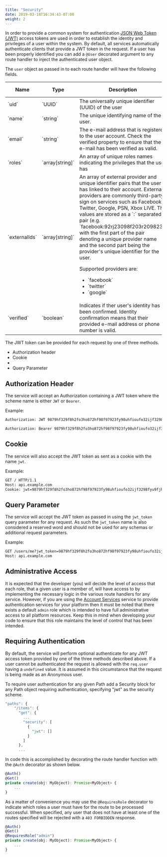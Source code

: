 ```yaml
---
title: "Security"
date: 2019-03-18T16:34:43-07:00
weight: 2
---
```


In order to provide a common system for authentication [JSON Web Token (JWT)](http://jwt.io) access tokens are used in order to establish the identity and privileges of a user within the system. By default, all services automatically authenticate clients that provide a JWT token in the request. If a user has been properly identified you can add a `@User` decorated argument to any route handler to inject the authenticated user object.

The `user` object as passed in to each route handler will have the following fields.

<table>
    <thead>
        <tr>
            <th>Name</th>
            <th>Type</th>
            <th>Description</th>
            <th>Default Value</th>
            <th>Required</th>
        </tr>
    </thead>
    <tbody>
        <tr>
            <td>`uid`</td>
            <td>`UUID`</td>
            <td>The universally unique identifier (UUID) of the user</td>
            <td></td>
            <td>Yes</td>
        </tr>
        <tr>
            <td>`name`</td>
            <td>`string`</td>
            <td>The unique identifying name of the user.</td>
            <td></td>
            <td>No</td>
        </tr>
        <tr>
            <td>`email`</td>
            <td>`string`</td>
            <td>The e-mail address that is registered to the user account. Check the verified property to ensure that the e-mail has been verified as valid.</td>
            <td></td>
            <td>No</td>
        </tr>
        <tr>
            <td>`roles`</td>
            <td>`array[string]`</td>
            <td>An array of unique roles names indicating the privileges that the user has</td>
            <td>`[]`</td>
            <td>Yes</td>
        </tr>
        <tr>
            <td>`externalIds`</td>
            <td>`array[string]`</td>
            <td>An array of external provider and unique identifier pairs that the user has linked to their account. External providers are commonly third-party sign on services such as Facebook, Twitter, Google, PSN, Xbox LIVE. The values are stored as a `:` separated pair (e.g. `facebook:92rj23098f203r209823`) with the first part of the pair denoting a unique provider name and the second part being the provider's unique identifier for the user. <p>Supported providers are:</p><ul><li>`facebook`</li><li>`twitter`</li><li>`google`</li></ul></td>
            <td>No</td>
        </tr>
        <tr>
            <td>`verified`</td>
            <td>`boolean`</td>
            <td>Indicates if ther user's identity has been confirmed. Identity confirmation means that their provided e-mail address or phone number is valid.</td>
            <td>`false`</td>
            <td>Yes</td>
        </tr>
    </tbody>
</table>

The JWT token can be provided for each request by one of three methods.

<ul>
    <li>Authorization header</li>
    <li>Cookie<li>
    <li>Query Parameter</li>
</ul>

## Authorization Header

The service will accept an Authorization containing a JWT token where the scheme name is either `JWT` or `Bearer`.

Example:

```txt
Authorization: JWT 9879hf329f8h2fo3ho872hf98f97923fy98uhfioufo32ijf3298fyu9fjh2983hj3289fj32893j2f9jf2f8
```

```txt
Authorization: Bearer 9879hf329f8h2fo3ho872hf98f97923fy98uhfioufo32ijf3298fyu9fjh2983hj3289fj32893j2f9jf2f8
```

## Cookie

The service will also accept the JWT token as sent as a cookie with the name `jwt`.

Example:

```txt
GET / HTTP/1.1
Host: api.example.com
Cookie: jwt=9879hf329f8h2fo3ho872hf98f97923fy98uhfioufo32ijf3298fyu9fjh2983hj3289fj32893j2f9jf2f8
```

## Query Parameter

The service will accept the JWT token as passed in using the `jwt_token` query parameter for any request. As such the `jwt_token` name is also considered a reserved word and should not be used for any schemas or additional request parameters.

Example:

```txt
GET /users/me?jwt_token=9879hf329f8h2fo3ho872hf98f97923fy98uhfioufo32ijf3298fyu9fjh2983hj3289fj32893j2f9jf2f8
Host: api.example.com
```

## Administrative Access

It is expected that the developer (you) will decide the level of access that each role, that a given user is a member of, will have access to by implementing the necessary logic in the various route handlers for any service. However, if you are using the [Account Services](docs/account_services) service to provide authentication services for your platform then it must be noted that there exists a default `admin` role which is intended to have full administrative access to all platform resources. Keep this in mind when developing your code to ensure that this role maintains the level of control that has been intended.

## Requiring Authentication

By default, the service will perform optional authenticate for any JWT access token provided by one of the three methods described above. If a user cannot be authenticated the request is allowed with the `req.user` having a `undefined` value. It is assumed in this circumstance that the request is being made as an Anonymous user.

To require user authentication for any given Path add a Security block for any Path object requiring authentication, specifying "jwt" as the security scheme.

```javascript
"paths": {
    "/items": {
      "get": {
        ...
        "security": [
          {
            "jwt": []
          }
        ]
      },
      ...
```

In code this is accomplished by decorating the route handler function with the `@Auth` decorator as shown below.

```javascript
@Auth()
@Get()
private create(obj: MyObject): Promise<MyObject> {
    ...
}
```

As a matter of convenience you may use the `@RequiresRole` decorator to indicate which roles a user must have for the route to be processed successful. When specified, any user that does not have at least one of the routes specified will be rejected with a `403 FORBIDDEN` response.

```javascript
@Auth()
@Get()
@RequiresRole("admin")
private create(obj: MyObject): Promise<MyObject> {
    ...
}
```
